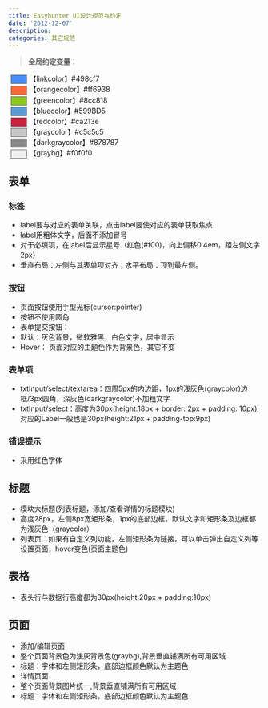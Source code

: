 ```yaml
---
title: Easyhunter UI设计规范与约定
date: '2012-12-07'
description:
categories: 其它规范
---
```

<style>
	.color-block{width:30px;margin:0 5px;height: 16px;vertical-align:middle;display:inline-block;border:1px solid #666}
</style>

> **全局约定变量：**  
>
<span style="background:#498cf7;" class="color-block"></span>【linkcolor】#498cf7  
<span style="background:#ff6938;" class="color-block"></span>【orangecolor】#ff6938  
<span style="background:#8cc818;" class="color-block"></span>【greencolor】#8cc818  
<span style="background:#599BD5;" class="color-block"></span>【bluecolor】#599BD5  
<span style="background:#ca213e;" class="color-block"></span>【redcolor】#ca213e  
<span style="background:#c5c5c5;" class="color-block"></span>【graycolor】#c5c5c5  
<span style="background:#878787;" class="color-block"></span>【darkgraycolor】#878787  
<span style="background:#f0f0f0;" class="color-block"></span>【graybg】#f0f0f0  

## 表单 ##
### 标签 ###
- label要与对应的表单关联，点击label要使对应的表单获取焦点
- label用粗体文字，后面不添加冒号
- 对于必填项，在label后显示星号（红色(#f00)，向上偏移0.4em，距左侧文字2px）
- 垂直布局：左侧与其表单项对齐；水平布局：顶到最左侧。

### 按钮 ###
- 页面按钮使用手型光标(cursor:pointer)
- 按钮不使用圆角
- 表单提交按钮：
 - 默认：灰色背景，微软雅黑，白色文字，居中显示
 - Hover： 页面对应的主题色作为背景色，其它不变

### 表单项 ###
- txtInput/select/textarea：四周5px的内边距，1px的浅灰色(graycolor)边框/3px圆角，深灰色(darkgraycolor)不加粗文字
- txtInput/select：高度为30px(height:18px + border: 2px + padding: 10px);对应的Label一般也是30px(height:21px + padding-top:9px)

### 错误提示 ###
- 采用红色字体

## 标题 ##
- 模块大标题(列表标题，添加/查看详情的标题模块)
 - 高度28px，左侧8px宽矩形条，1px的底部边框，默认文字和矩形条及边框都为浅灰色（graycolor）
 - 列表页：如果有自定义列功能，左侧矩形条为链接，可以单击弹出自定义列等设置页面，hover变色(页面主题色)

## 表格 ##
- 表头行与数据行高度都为30px(height:20px + padding:10px)

## 页面 ##
- 添加/编辑页面
 - 整个页面背景色为浅灰背景色(graybg),背景垂直铺满所有可用区域
 - 标题：字体和左侧矩形条，底部边框颜色默认为主题色
- 详情页面
 - 整个页面背景图片统一,背景垂直铺满所有可用区域
 - 标题：字体和左侧矩形条，底部边框颜色默认为主题色